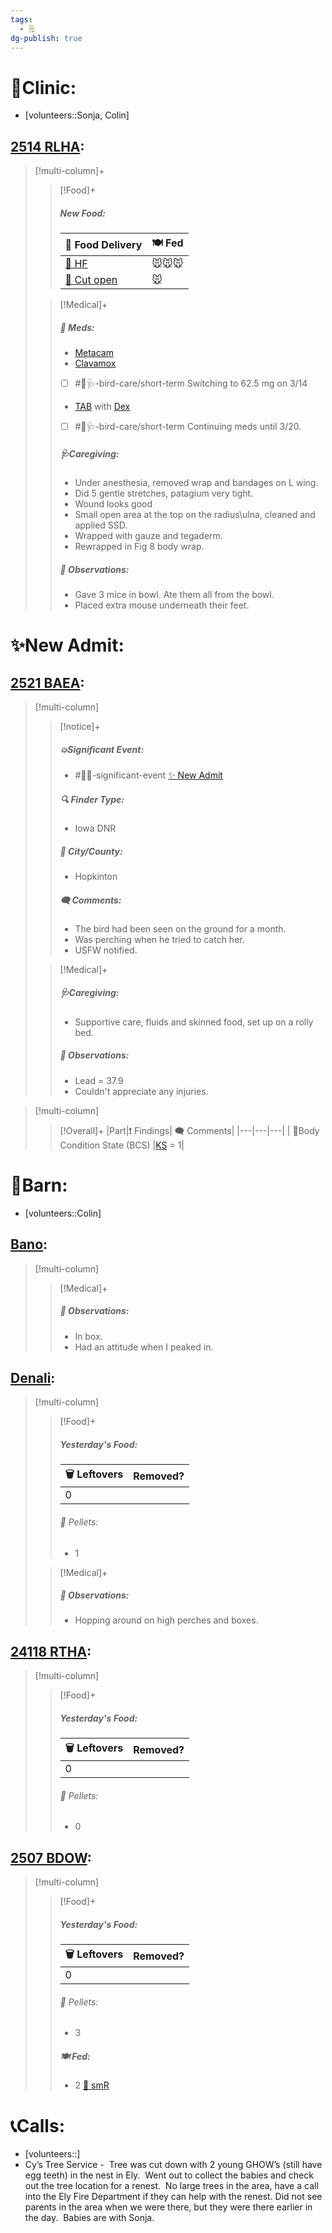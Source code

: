 ```yaml
---
tags:
  - 🗒️
dg-publish: true
---
```


# 🏥Clinic:
- [volunteers::Sonja, Colin]

## [2514 RLHA](../RARE%20Birds/2514%20RLHA.md):
> [!multi-column]+
>
>> [!Food]+
>>##### New Food:
>> |🚚 Food Delivery| 🍽️ Fed|
>> |---|---|
>>|[🫱 HF](../Admin/Codes/Handfed.md)|🐭🐭🐭|
>>|[🔪 Cut open](../Admin/Codes/Cut%20open.md)|🐭|
>>
>
>> [!Medical]+
>>##### 💊 Meds:
>> - [Metacam](../Admin/Codes/Medication/Metacam.md)
>> - [Clavamox](../Admin/Codes/Medication/Clavamox.md)
>> 	- [ ] #🦅🩺-bird-care/short-term Switching to 62.5 mg on 3/14
>> - [TAB](../Admin/Codes/Medication/Triple%20Antibiotic.md) with [Dex](../Admin/Codes/Medication/Dexamethasone.md)
>> - [ ] #🦅🩺-bird-care/short-term Continuing meds until 3/20.
>>
>>##### 🩺Caregiving:
>> - Under anesthesia, removed wrap and bandages on L wing.
>> 	- Did 5 gentle stretches, patagium very tight. 
>> 	- Wound looks good
>> - Small open area at the top on the radius\ulna, cleaned and applied SSD. 
>> 	- Wrapped with gauze and tegaderm. 
>> 	- Rewrapped in Fig 8 body wrap.
>>
>> ##### 🔭 Observations:
>> - Gave 3 mice in bowl. Ate them all from the bowl.
>> - Placed extra mouse underneath their feet.

# ✨New Admit:

## [2521 BAEA](../RARE%20Birds/2521%20BAEA.md):
> [!multi-column]
>
>> [!notice]+
>> ##### 💥Significant Event:
>> - #🦅💥-significant-event [✨ New Admit](../Admin/Codes/New%20Admit.md)
>>
>> ##### 🔍 Finder Type:
>> - Iowa DNR
>>
>> ##### 🌆 City/County:
>> - Hopkinton
>>
>>##### 🗨️ Comments:
>>- The bird had been seen on the ground for a month. 
>>- Was perching when he tried to catch her.
>>- USFW notified.
>
>> [!Medical]+
>> ##### 🩺Caregiving:
>> - Supportive care, fluids and skinned food, set up on a rolly bed. 
>>
>> ##### 🔭 Observations:
>> - Lead = 37.9
>> - Couldn't appreciate any injuries.
>>

> [!multi-column]
>
>> [!Overall]+
>>|Part|❗ Findings| 🗨️ Comments|
>>|---|---|---|
>>| 🧍Body Condition State (BCS) |[KS](../Admin/Codes/Keel%20score.md) = 1|

# 🏡Barn:
- [volunteers::Colin]

## [Bano](../RARE%20Birds/Ed%20Birds/Bano.md):
> [!multi-column]
>
>> [!Medical]+
>> ##### 🔭 Observations:
>> - In box.
>> - Had an attitude when I peaked in.

## [Denali](../RARE%20Birds/Ed%20Birds/Denali.md):
> [!multi-column]
>
>> [!Food]+
>> ##### Yesterday's Food:
>> |🗑️ Leftovers| Removed?
>> |---|---|
>>|0|
>>
>>###### 💩 Pellets:
>>- 1
>
>> [!Medical]+
>> ##### 🔭 Observations:
>> - Hopping around on high perches and boxes.

## [24118 RTHA](../RARE%20Birds/24118%20RTHA.md):
> [!multi-column]
>
>> [!Food]+
>> ##### Yesterday's Food:
>> |🗑️ Leftovers| Removed?
>> |---|---|
>>|0|
>>
>>###### 💩 Pellets:
>>- 0
>>

## [2507 BDOW](../RARE%20Birds/2507%20BDOW.md):
> [!multi-column]
>
>> [!Food]+
>> ##### Yesterday's Food:
>> |🗑️ Leftovers| Removed?
>> |---|---|
>>|0|
>>
>>###### 💩 Pellets:
>>- 3
>>
>> ##### 🍽️ Fed:
>> - 2 [🐀 smR](../Admin/Codes/Food/Small%20Rat.md)
>

# 📞Calls:
- [volunteers::]
- Cy’s Tree Service -  Tree was cut down with 2 young GHOW’s (still have egg teeth) in the nest in Ely.  Went out to collect the babies and check out the tree location for a renest.  No large trees in the area, have a call into the Ely Fire Department if they can help with the renest. Did not see parents in the area when we were there, but they were there earlier in the day.  Babies are with Sonja.  